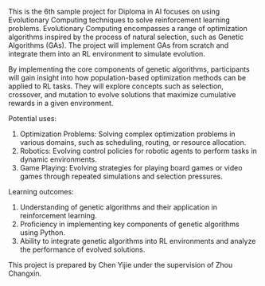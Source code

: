 This is the 6th sample project for Diploma in AI focuses on using Evolutionary Computing techniques to solve reinforcement learning problems. Evolutionary Computing encompasses a range of optimization algorithms inspired by the process of natural selection, such as Genetic Algorithms (GAs). The project will implement GAs from scratch and integrate them into an RL environment to simulate evolution.

By implementing the core components of genetic algorithms, participants will gain insight into how population-based optimization methods can be applied to RL tasks. They will explore concepts such as selection, crossover, and mutation to evolve solutions that maximize cumulative rewards in a given environment.

Potential uses:
1.	Optimization Problems: Solving complex optimization problems in various domains, such as scheduling, routing, or resource allocation.
2.	Robotics: Evolving control policies for robotic agents to perform tasks in dynamic environments.
3.	Game Playing: Evolving strategies for playing board games or video games through repeated simulations and selection pressures.

Learning outcomes:
1.	Understanding of genetic algorithms and their application in reinforcement learning.
2.	Proficiency in implementing key components of genetic algorithms using Python.
3.	Ability to integrate genetic algorithms into RL environments and analyze the performance of evolved solutions.

This project is prepared by Chen Yijie under the supervision of Zhou Changxin.
